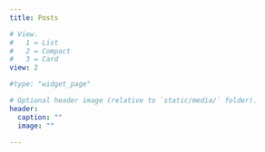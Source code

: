 ```yaml
---
title: Posts

# View.
#   1 = List
#   2 = Compact
#   3 = Card
view: 2

#type: "widget_page"

# Optional header image (relative to `static/media/` folder).
header:
  caption: ""
  image: ""

---
```


